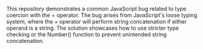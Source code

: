 This repository demonstrates a common JavaScript bug related to type coercion with the + operator.  The bug arises from JavaScript's loose typing system, where the + operator will perform string concatenation if either operand is a string.  The solution showcases how to use stricter type checking or the Number() function to prevent unintended string concatenation.